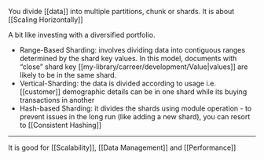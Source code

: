 You divide [[data]] into multiple partitions, chunk or shards. It is about [[Scaling Horizontally]]

A bit like investing with a diversified portfolio.

- Range-Based Sharding: involves dividing data into contiguous ranges determined by the shard key values. In this model, documents with “close” shard key [[my-library/carreer/development/Value|values]] are likely to be in the same shard.
- Vertical-Sharding: the data is divided according to usage i.e. [[customer]] demographic details can be in one shard while its buying transactions in another
- Hash-based Sharding: it divides the shards using module operation - to prevent issues in the long run (like adding a new shard), you can resort to [[Consistent Hashing]]

---

It is good for [[Scalability]], [[Data Management]] and [[Performance]]

